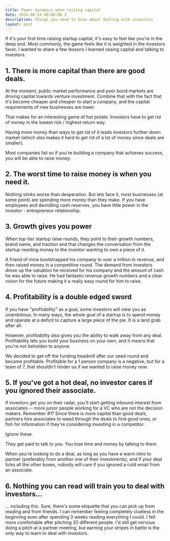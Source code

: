 ```yaml
---
title: Power dynamics when raising capital
date: 2014-08-24 00:00:00 Z
description: Things you need to know about dealing with investors
layout: post
---
```


If it's your first time raising startup capital, it's easy to feel like you're in the deep end. Most commonly, the game feels like it is weighted in the investors favor. I wanted to share a few lessons I learned raising capital and talking to investors.

## 1. There is more capital than there are good deals. 

At the moment, public market performance and poor bond markets are driving capital towards venture investment. Combine that with the fact that it's become cheaper and cheaper to start a company, and the capital requirements of new businesses are lower. 

That makes for an interesting game of hot potato. Investors have to get rid of money in the lowest risk / highest return way.

Having more money than ways to get rid of it leads investors further down market (which also makes it hard to get rid of a lot of money since deals are smaller).

Most companies fail so if you're building a company that achieves success, you will be able to raise money. 

## 2. The worst time to raise money is when you need it.

Nothing stinks worse than desperation. But lets face it, most businesses (at some point) are spending more money than they make. If you have employees and dwindling cash reserves, you have little power in the investor - entrepreneur relationship. 

## 3. Growth gives you power

When top-tier startup raise rounds, they point to their growth numbers, brand name, and traction and that changes the conversation from the startup needing money to the investor wanting to own a piece of it.

A friend of mine bootstrapped his company to over a million in revenue, and then raised money in a competitive round. The demand from investors drove up the valuation he received for his company and the amount of cash he was able to raise. He had fantastic revenue growth numbers and a clear vision for the future making it a really easy round for him to raise.

## 4. Profitability is a double edged sword

If you have "profitability" as a goal, some investors will view you as unambitious. In many ways, the whole goal of a startup is to spend money and operate at a deficit to capture a large piece of the pie. It is a land grab after all. 

However, profitability also gives you the ability to walk away from any deal. Profitability lets you build your business on your own, and it means that you're not beholden to anyone. 

We decided to get off the funding treadmill after our seed round and became profitable. Profitable for a 1 person company is a negative, but for a team of 7, that shouldn't hinder us if we wanted to raise money now.

## 5. If you've got a hot deal, no investor cares if you ignored their associate.

If investors get you on their radar, you'll start getting inbound interest from associates -- more junior people working for a VC who are not the decision makers. Remember #1? Since there is more capital than good deals, partners hire associates to weed through the deals to find good ones, or fish for information if they're considering investing in a competitor.

Ignore these. 

They get paid to talk to you. You lose time and money by talking to them. 

When you're looking to do a deal, as long as you have a warm intro to partner (preferably from another one of their investments), and if your deal ticks all the other boxes, nobody will care if you ignored a cold email from an associate. 

## 6. Nothing you can read will train you to deal with investors...

... including this. Sure, there's some etiquette that you can pick up from reading and from friends. I can remember feeling completely clueless in the beginning even after spending 3 weeks reading everything I could. I felt more comfortable after pitching 20 different people. I'd still get nervous doing a pitch at a partner meeting, but earning your stripes in battle is the only way to learn to deal with investors.

